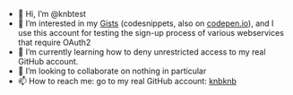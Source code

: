 - 👋 Hi, I’m @knbtest
- 👀 I’m interested in my [Gists](https://gist.github.com/knbtest/) (codesnippets, also on [codepen.io](https://codepen.io/knbknb)), and I use this account for testing the sign-up process of various  webservices that require OAuth2 
- 🌱 I’m currently learning how to deny unrestricted access to my real GitHub account.
- 💞️ I’m looking to collaborate on nothing in particular
- 📫 How to reach me: go to my real GitHub account: [knbknb](https://github.com/knbknb/)

<!---
knbtest/knbtest is a ✨ special ✨ repository because its `README.md` (this file) appears on your GitHub profile.
You can click the Preview link to take a look at your changes.
--->
